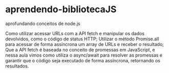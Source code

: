 # aprendendo-bibliotecaJS
aprofundando conceitos de node.js

Como utilizar acessar URLs com a API fetch e manipular os dados devolvidos, como o código de status HTTP;
Utilizar o método Promise.all para acessar de forma assíncrona um array de URLs e receber o resultado;
Que a API fetch é baseada no conceito de promessas em JavaScript, e nessa aula vimos como utiliza o async/await para resolver as promessas e garantir que o código seja executado de forma assíncrona, retornando os resultados.
